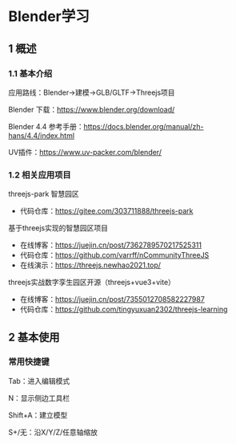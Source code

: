 # Blender学习



## 1 概述

### 1.1 基本介绍

应用路线：Blender→建模→GLB/GLTF→Threejs项目

Blender 下载：https://www.blender.org/download/

Blender 4.4 参考手册：https://docs.blender.org/manual/zh-hans/4.4/index.html

UV插件：https://www.uv-packer.com/blender/

### 1.2 相关应用项目

threejs-park 智慧园区

- 代码仓库：https://gitee.com/303711888/threejs-park

基于threejs实现的智慧园区项目

- 在线博客：https://juejin.cn/post/7362789570217525311
- 代码仓库：https://github.com/varrff/nCommunityThreeJS
- 在线演示：https://threejs.newhao2021.top/

threejs实战数字孪生园区开源（threejs+vue3+vite）

- 在线博客：https://juejin.cn/post/7355012708582227987
- 代码仓库：https://github.com/tingyuxuan2302/threejs-learning



## 2 基本使用

### 常用快捷键

Tab：进入编辑模式

N：显示侧边工具栏

Shift+A：建立模型

S+/无：沿X/Y/Z/任意轴缩放